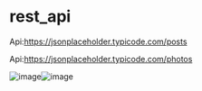 # rest_api

Api:https://jsonplaceholder.typicode.com/posts

Api:https://jsonplaceholder.typicode.com/photos

![image](https://github.com/bahromnematov/rest_api/assets/89692061/1f5a2e08-63b6-4061-9024-a432dd306307)![image](https://github.com/bahromnematov/rest_api/assets/89692061/591c565e-65dc-4778-b533-25852a327e1f)

